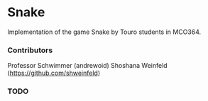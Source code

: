 # Snake
Implementation of the game Snake by Touro students in MCO364.

### Contributors
Professor Schwimmer (andrewoid)
Shoshana Weinfeld (https://github.com/shweinfeld)

### TODO
